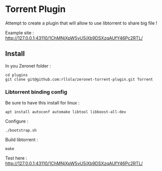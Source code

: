 # Torrent Plugin

Attempt to create a plugin that will allow to use libtorrent to share big file !

Example site : http://127.0.0.1:43110/1ChMNjXpW5vU5iXb9DSXzqAUfY46Pc2RTL/

## Install

In you Zeronet folder :
```
cd plugins
git clone git@github.com:rllola/zeronet-torrent-plugin.git Torrent
```

### Libtorrent binding config

Be sure to have this install for linux :
```
apt install autoconf automake libtool libboost-all-dev
```

Configure :
```
./bootstrap.sh
```

Build libtorrent :
```
make
```

Test here : http://127.0.0.1:43110/1ChMNjXpW5vU5iXb9DSXzqAUfY46Pc2RTL/
